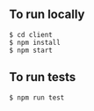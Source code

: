 ## To run locally
```
$ cd client
$ npm install
$ npm start
```

## To run tests
```
$ npm run test
```